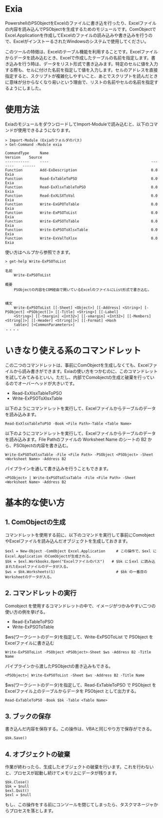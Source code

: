 # Exia
PowershellのPSObjectをExcelのファイルに書き込を行ったり、Excelファイルの内容を読み込んでPSObjectを生成するためのモジュールです。ComObjectでExcel.Applicationを作成してExcelのファイルの読み込みや書き込みを行うので、ExcelがインストーるされたWindowsのシステムで使用してください。

このツールの特徴は、Excelのテーブル機能を利用することです。Excelファイルからデータを読み込むとき、Excelで作成したテーブルの名前を指定します。書き込みを行う時は、データをリスト形式で書き込みます。特定のセルに値を入力する際も、セルに付けた名前を指定して値を入力します。セルのアドレスを直接指定すると、スクリプトが複雑化しやすいこと、あとでスクリプトを読んだときに意味が分からなくなり易いという理由で、リストの名前やセルの名前を指定するようにしました。

# 使用方法
ExiaのモジュールをダウンロードしてImport-Moduleで読み込むと、以下のコマンドが使用できるようになります。

```
> Import-Module (Exiaのフォルダのパス)
> Get-Command -Module exia

CommandType     Name                                               Version    Source
-----------     ----                                               -------    ------
Function        Add-ExDescription                                  0.0        Exia
Function        Read-ExTableToPSO                                  0.0        Exia
Function        Read-ExXlsxTableToPSO                              0.0        Exia
Function        Read-ExXLSXToVal                                   0.0        Exia
Function        Write-ExGPOToTable                                 0.0        Exia
Function        Write-ExPSOToList                                  0.0        Exia
Function        Write-ExPSOToTable                                 0.0        Exia
Function        Write-ExPSOToXlsxTable                             0.0        Exia
Function        Write-ExValToXlsx                                  0.0        Exia
```

使い方はヘルプから参照できます。

```
> get-help Write-ExPSOToList

名前
    Write-ExPSOToList

概要
    PSObjectの内容をCOM経由で開いているExcelのファイルにList形式で書き込む。


構文
    Write-ExPSOToList [[-Sheet] <Object>] [[-Address] <String>] [-PSObject] <PSObject[]> [[-Title] <String>] [[-Label]
    <String>] [[-tmargin] <Int32>] [[-vmargin] <Int32>] [[-Members] <String[]>] [[-Header] <String[]>] [[-Format] <Hash
    table>] [<CommonParameters>]
・・・・
```


# いきなり使える系のコマンドレット
この二つのコマンドレットは、事前にComObjectを生成しなくても、Excelファイルから読み書きができます。Exiaの使い方をつかむのに、このコマンドレットを試してみてみるといい。ただし、内部でComobjectの生成と破棄を行っているのでオーバーヘッドが大きいです。

- Read-ExXlsxTableToPSO
- Write-ExPSOToXlsxTable

以下のようにコマンドレットを実行して、Excelファイルからテーブルのデータを読み込みます。
```
Read-ExXlsxTableToPSO -Book <File Path>-Table <Table Name>
```

以下のようにコマンドレットを実行して、Excelファイルからテーブルのデータを読み込みます。File Pathのファイルの Worksheet Name のシートの B2 から、PSObjectの内容を書き込む。
```
Write-ExPSOToXlsxTable -File <File Path> -PSObject <PSObject> -Sheet <Worksheet Name> -Address B2
```
パイプラインを通して書き込みを行うこともできます。
```
<PSObject> | Write-ExPSOToXlsxTable -File <File Path> -Sheet <Worksheet Name> -Address B2
```

# 基本的な使い方
## 1. ComObjectの生成
コマンドレットを使用する前に、以下のコマンドを実行して事前にComobjectやExcelファイルを読み込んだオブジェクトを生成しておきます。
```
$exl = New-Object -ComObject Excel.Application     # この操作で、$exl にExcel.Application のComObjectが生成される。
$bk = $exl.Workbooks.Open("Excelファイルのパス")　　# $bk に＄exl に読み込まれたExcelファイルのデータが入る。
$ws = $bk.Worksheets(1)                            # $bk の一番目のWorksheetのデータが入る。
```

## 2. コマンドレットの実行
Comobject を使用するコマンドレットの中で、イメージがつかみやすい二つの使い方の例を挙げる。
- Read-ExTableToPSO
- Write-ExPSOToTable

$ws(ワークシートのデータ)を指定して、Write-ExPSOToList で PSObject をExcelファイルに書き込む
```
Write-ExPSOToList -PSObject <PSObject>-Sheet $ws -Address B2 -Title Name
```
パイプラインから渡したPSObjectの書き込みもできる。
```
<PSObject>| Write-ExPSOToList -Sheet $ws -Address B2 -Title Name
```

$ws(ワークシートのデータ)を指定して、Read-ExTableToPSO で PSObject をExcelファイル上のテーブルからデータを PSObject として出力する。
```
Read-ExTableToPSO -Book $bk -Table <Table Name>
```

## 3. ブックの保存
書き込んだ内容を保存する。この操作は、VBAと同じやり方で保存ができる。
```
$bk.Save()
```

## 4. オブジェクトの破棄
作業が終わったら、生成したオブジェクトの破棄を行います。これを行わないと、プロセスが起動し続けてメモリ上にデータが残ります。
```
$bk.Close()
$bk = $null
$exl.Quit()
$exl = $null
```
もし、この操作をする前にコンソールを閉じてしまったら、タスクマネージャからプロセスを落とします。
